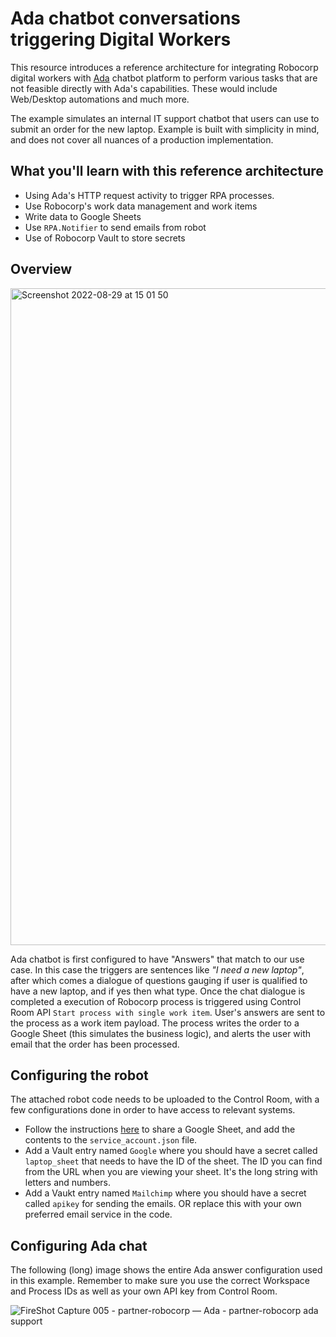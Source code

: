 # Ada chatbot conversations triggering Digital Workers

This resource introduces a reference architecture for integrating Robocorp digital workers with [Ada](https://www.ada.cx/) chatbot platform to perform various tasks that are not feasible directly with Ada's capabilities. These would include Web/Desktop automations and much more.

The example simulates an internal IT support chatbot that users can use to submit an order for the new laptop. Example is built with simplicity in mind, and does not cover all nuances of a production implementation.

## What you'll learn with this reference architecture

- Using Ada's HTTP request activity to trigger RPA processes.
- Use Robocorp's work data management and work items
- Write data to Google Sheets
- Use `RPA.Notifier` to send emails from robot
- Use of Robocorp Vault to store secrets

## Overview

<img width="1051" alt="Screenshot 2022-08-29 at 15 01 50" src="https://user-images.githubusercontent.com/40179958/187277851-e501104d-126d-46e9-929a-08ef87de818d.png">

Ada chatbot is first configured to have "Answers" that match to our use case. In this case the triggers are sentences like _"I need a new laptop"_, after which comes a dialogue of questions gauging if user is qualified to have a new laptop, and if yes then what type. Once the chat dialogue is completed a execution of Robocorp process is triggered using Control Room API `Start process with single work item`. User's answers are sent to the process as a work item payload. The process writes the order to a Google Sheet (this simulates the business logic), and alerts the user with email that the order has been processed.

## Configuring the robot

The attached robot code needs to be uploaded to the Control Room, with a few configurations done in order to have access to relevant systems.

- Follow the instructions [here](https://robocorp.com/docs/libraries/rpa-framework/rpa-cloud-google) to share a Google Sheet, and add the contents to the `service_account.json` file.
- Add a Vault entry named `Google` where you should have a secret called `laptop_sheet` that needs to have the ID of the sheet. The ID you can find from the URL when you are viewing your sheet. It's the long string with letters and numbers.
- Add a Vaukt entry named `Mailchimp` where you should have a secret called `apikey` for sending the emails. OR replace this with your own preferred email service in the code.

## Configuring Ada chat

The following (long) image shows the entire Ada answer configuration used in this example. Remember to make sure you use the correct Workspace and Process IDs as well as your own API key from Control Room.

![FireShot Capture 005 - partner-robocorp — Ada - partner-robocorp ada support](https://user-images.githubusercontent.com/40179958/187280854-6c1a9624-17e7-465d-8b4a-3108f01b2c6e.png)
